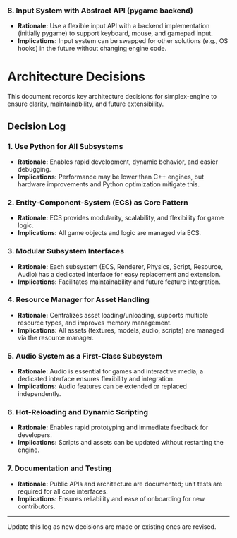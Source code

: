 ### 8. Input System with Abstract API (pygame backend)
- **Rationale:** Use a flexible input API with a backend implementation (initially pygame) to support keyboard, mouse, and gamepad input.
- **Implications:** Input system can be swapped for other solutions (e.g., OS hooks) in the future without changing engine code.
# Architecture Decisions

This document records key architecture decisions for simplex-engine to ensure clarity, maintainability, and future extensibility.

## Decision Log

### 1. Use Python for All Subsystems
- **Rationale:** Enables rapid development, dynamic behavior, and easier debugging.
- **Implications:** Performance may be lower than C++ engines, but hardware improvements and Python optimization mitigate this.

### 2. Entity-Component-System (ECS) as Core Pattern
- **Rationale:** ECS provides modularity, scalability, and flexibility for game logic.
- **Implications:** All game objects and logic are managed via ECS.

### 3. Modular Subsystem Interfaces
- **Rationale:** Each subsystem (ECS, Renderer, Physics, Script, Resource, Audio) has a dedicated interface for easy replacement and extension.
- **Implications:** Facilitates maintainability and future feature integration.

### 4. Resource Manager for Asset Handling
- **Rationale:** Centralizes asset loading/unloading, supports multiple resource types, and improves memory management.
- **Implications:** All assets (textures, models, audio, scripts) are managed via the resource manager.

### 5. Audio System as a First-Class Subsystem
- **Rationale:** Audio is essential for games and interactive media; a dedicated interface ensures flexibility and integration.
- **Implications:** Audio features can be extended or replaced independently.

### 6. Hot-Reloading and Dynamic Scripting
- **Rationale:** Enables rapid prototyping and immediate feedback for developers.
- **Implications:** Scripts and assets can be updated without restarting the engine.

### 7. Documentation and Testing
- **Rationale:** Public APIs and architecture are documented; unit tests are required for all core interfaces.
- **Implications:** Ensures reliability and ease of onboarding for new contributors.

---
Update this log as new decisions are made or existing ones are revised.
